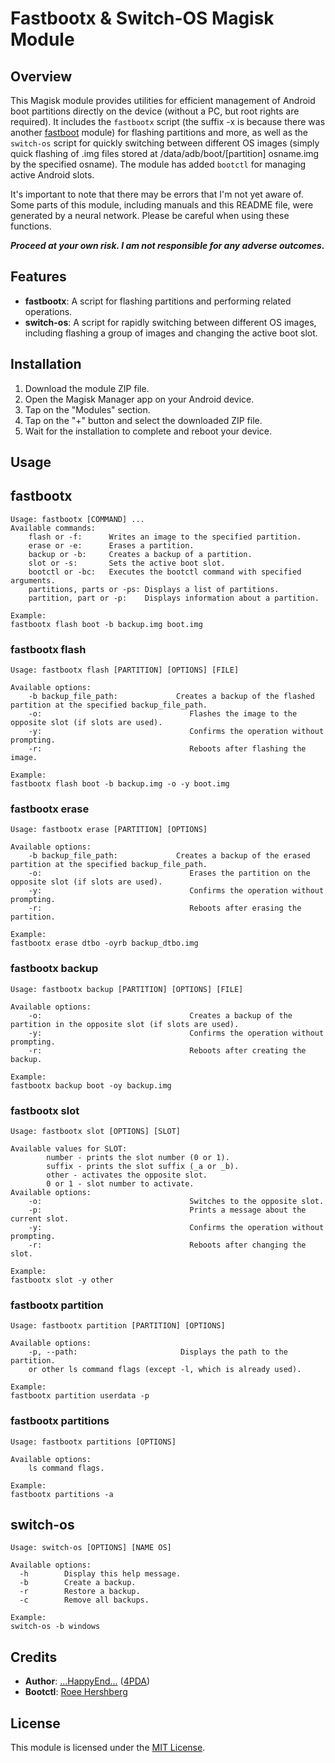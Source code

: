 # Fastbootx & Switch-OS Magisk Module

## Overview
This Magisk module provides utilities for efficient management of Android boot partitions directly on the device (without a PC, but root rights are required). It includes the `fastbootx` script (the suffix -x is because there was another [fastboot](https://github.com/Magisk-Modules-Repo/adb-ndk) module) for flashing partitions and more, as well as the `switch-os` script for quickly switching between different OS images (simply quick flashing of .img files stored at /data/adb/boot/[partition] osname.img by the specified osname). The module has added `bootctl` for managing active Android slots.

It's important to note that there may be errors that I'm not yet aware of. Some parts of this module, including manuals and this README file, were generated by a neural network. Please be careful when using these functions.

***Proceed at your own risk. I am not responsible for any adverse outcomes.***

## Features
- **fastbootx**: A script for flashing partitions and performing related operations.
- **switch-os**: A script for rapidly switching between different OS images, including flashing a group of images and changing the active boot slot.

## Installation
1. Download the module ZIP file.
2. Open the Magisk Manager app on your Android device.
3. Tap on the "Modules" section.
4. Tap on the "+" button and select the downloaded ZIP file.
5. Wait for the installation to complete and reboot your device.

## Usage
## fastbootx

```
Usage: fastbootx [COMMAND] ...
Available commands:
    flash or -f:      Writes an image to the specified partition.
    erase or -e:      Erases a partition.
    backup or -b:     Creates a backup of a partition.
    slot or -s:       Sets the active boot slot.
    bootctl or -bc:   Executes the bootctl command with specified arguments.
    partitions, parts or -ps: Displays a list of partitions.
    partition, part or -p:    Displays information about a partition.

Example:
fastbootx flash boot -b backup.img boot.img
```
### fastbootx flash
```
Usage: fastbootx flash [PARTITION] [OPTIONS] [FILE]

Available options:
    -b backup_file_path:             Creates a backup of the flashed partition at the specified backup_file_path.
    -o:                                 Flashes the image to the opposite slot (if slots are used).
    -y:                                 Confirms the operation without prompting.
    -r:                                 Reboots after flashing the image.

Example:
fastbootx flash boot -b backup.img -o -y boot.img
```
### fastbootx erase
```
Usage: fastbootx erase [PARTITION] [OPTIONS]

Available options:
    -b backup_file_path:             Creates a backup of the erased partition at the specified backup_file_path.
    -o:                                 Erases the partition on the opposite slot (if slots are used).
    -y:                                 Confirms the operation without prompting.
    -r:                                 Reboots after erasing the partition.

Example:
fastbootx erase dtbo -oyrb backup_dtbo.img
```
### fastbootx backup
```
Usage: fastbootx backup [PARTITION] [OPTIONS] [FILE]

Available options:
    -o:                                 Creates a backup of the partition in the opposite slot (if slots are used).
    -y:                                 Confirms the operation without prompting.
    -r:                                 Reboots after creating the backup.

Example:
fastbootx backup boot -oy backup.img
```
### fastbootx slot
```
Usage: fastbootx slot [OPTIONS] [SLOT]

Available values for SLOT:
        number - prints the slot number (0 or 1).
        suffix - prints the slot suffix (_a or _b).
        other - activates the opposite slot.
        0 or 1 - slot number to activate.
Available options:
    -o:                                 Switches to the opposite slot.
    -p:                                 Prints a message about the current slot.
    -y:                                 Confirms the operation without prompting.
    -r:                                 Reboots after changing the slot.

Example:
fastbootx slot -y other
```
### fastbootx partition
```
Usage: fastbootx partition [PARTITION] [OPTIONS]

Available options:
    -p, --path:                       Displays the path to the partition.
    or other ls command flags (except -l, which is already used).

Example:
fastbootx partition userdata -p
```
### fastbootx partitions
```
Usage: fastbootx partitions [OPTIONS]

Available options:
    ls command flags.

Example:
fastbootx partitions -a
``` 
## switch-os
```
Usage: switch-os [OPTIONS] [NAME OS]

Available options:
  -h        Display this help message.
  -b        Create a backup.
  -r        Restore a backup.
  -c        Remove all backups.

Example:
switch-os -b windows
```
## Credits
- **Author**: [...HappyEnd...](https://github.com/roihershberg/bootctl-binary?tab=readme-ov-file) ([4PDA](https://4pda.to/forum/index.php?showuser=8611316))
- **Bootctl**: [Roee Hershberg](https://github.com/roihershberg/bootctl-binary?tab=readme-ov-file)
## License
This module is licensed under the [MIT License](LICENSE).